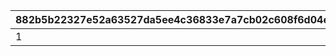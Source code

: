 |882b5b22327e52a63527da5ee4c36833e7a7cb02c608f6d04e668883448e0268|41c2e326b44f0e48e495cdd1ea99cdfd5e0d08485ff23fcb19247e6eb0247823|8008b6b112ecb37d8d3089cb3fd4a484ec9f19f36ad771204320edb03dda1289|43818d2f5d1e507dfe0cb8dabe647f95c7a9fe111eedbc246a6d1f5aec60375d|0e894ed6f50bc36946d39ccf712ba692fd87c3608b02c455d378c1de7ee16112|24e529fed4ca443e641b6de3ea6b795a960f38a35f0a758a03832d36f4f12fe3|7c72b95eedd5c5d5b5517de57d771c25034879bc2dcd11f7e064d5054b335566|5c50f4ce6fe7f88914dd424ebb890b688d8debabcd18bf298ab7cfd73eca66f3|
| --- | --- | --- | --- | --- | --- | --- | --- |
|1|2001000|2116099|50|2023/2/15 15:00:00|balloon_story_2nd_16_skip|common_label_release_2_16_skip|common_btn_2_16_skip|